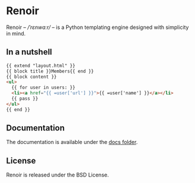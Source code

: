 # Renoir

Renoir – */ˈrɛnwɑːr/* – is a Python templating engine designed with simplicity in mind.

## In a nutshell

```html
{{ extend "layout.html" }}
{{ block title }}Members{{ end }}
{{ block content }}
<ul>
  {{ for user in users: }}
  <li><a href="{{ =user['url'] }}">{{ =user['name'] }}</a></li>
  {{ pass }}
</ul>
{{ end }}
```

## Documentation

The documentation is available under the [docs folder](https://github.com/emmett-framework/renoir/tree/master/docs).

## License

Renoir is released under the BSD License.
